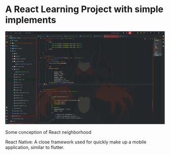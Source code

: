 # A React Learning Project with simple implements

![image.png](assets/image.png)

Some conception of React neighborhood

React Native: A close framework used for quickly make up a mobile
application, similar to flutter.
